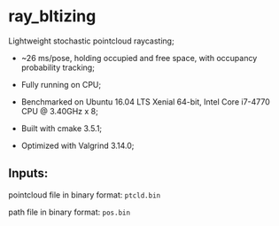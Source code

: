 # ray_bltizing
Lightweight stochastic pointcloud raycasting;
- ~26 ms/pose, holding occupied and free space, with occupancy probability tracking;
- Fully running on CPU;
- Benchmarked on Ubuntu 16.04 LTS Xenial 64-bit, Intel Core i7-4770 CPU @ 3.40GHz x 8;

- Built with cmake 3.5.1;
- Optimized with Valgrind 3.14.0;

## Inputs:
pointcloud file in binary format:
`ptcld.bin`

path file in binary format:
`pos.bin`

